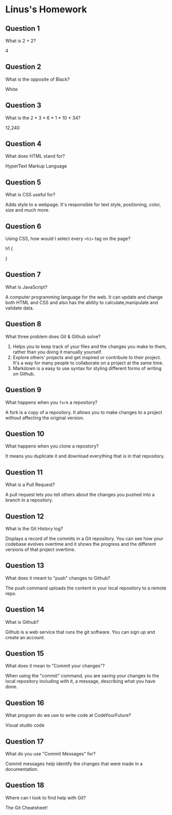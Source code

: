 # Linus's Homework

## Question 1

What is 2 + 2?

4

## Question 2

What is the opposite of Black?

White

## Question 3

What is the  2 * 3 * 6 * 1 * 10 * 34?

12,240

## Question 4 

What does HTML stand for?

HyperText Markup Language


## Question 5

What is CSS useful for?

Adds style to a webpage. It's responsible for text style, positioning, color, size and much more.

## Question 6

Using CSS, how would I select every `<h1>` tag on the page?

h1 {

}

## Question 7

What is JavaScript?

A computer programming language for the web. It can update and change both HTML and CSS and also has the ability to calculate,manipulate and validate data.

## Question 8

What three problem does Git & Github solve?

1) Helps you to keep track of your files and the changes you make to them, rather than you doing it manually yourself.
2) Explore others' projects and get inspired or contribute to their project. It's a way for many people to collaborate on a project at  the same time.
3) Markdown is a easy to use syntax for styling different forms of writing on Github.

## Question 9

What happens when you `fork` a repository?

A fork is a copy of a repository. It allows you to make changes to a project without affecting the original version.

## Question 10 

What happens when you clone a repostory?

It means you duplicate it and download everything that is in that repository.

## Question 11

What is a Pull Request?

A pull request lets you tell others about the changes you pushed into a branch in a repository.

## Question 12

What is the Git History log?

Displays a record of the commits in a Git repository. You can see how your codebase evolves overtime and it shows the progress and the different versions of that project overtime.

## Question 13

What does it meant to "push" changes to Github?

The push command uploads the content in your local repository to a remote repo.

## Question 14

What is Github?

Github is a web service that runs the git software. You can sign up and create an account.

## Question 15

What does it mean to "Commit your changes"?

When using the "commit" command, you are saving your changes to the local repository including with it, a message, describing what you have done.

## Question 16

What program do we use to write code at CodeYourFuture?

Visual studio code

## Question 17

What do you use "Commit Messages" for?

Commit messages help identify the changes that were made in a documentation.

## Question 18

Where can I look to find help with Git?

The Git Cheatsheet!
